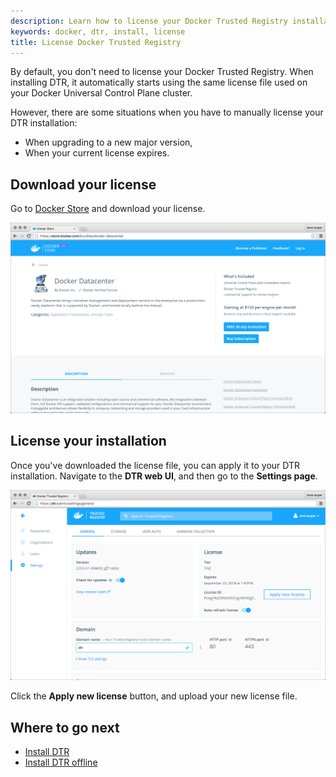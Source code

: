 ```yaml
---
description: Learn how to license your Docker Trusted Registry installation.
keywords: docker, dtr, install, license
title: License Docker Trusted Registry
---
```


<!-- TODO: review page for v2.2 -->

By default, you don't need to license your Docker Trusted Registry. When
installing DTR, it automatically starts using the same license file used on
your Docker Universal Control Plane cluster.

However, there are some situations when you have to manually license your
DTR installation:

* When upgrading to a new major version,
* When your current license expires.


## Download your license

Go to [Docker Store](https://store.docker.com/bundles/docker-datacenter) and
download your license.

![](../images/license-1.png)


## License your installation

Once you've downloaded the license file, you can apply it to your DTR
installation. Navigate to the **DTR web UI**, and then go to the **Settings
page**.

![](../images/license-2.png)

Click the **Apply new license** button, and upload your new license file.


## Where to go next

* [Install DTR](index.md)
* [Install DTR offline](install-offline.md)
